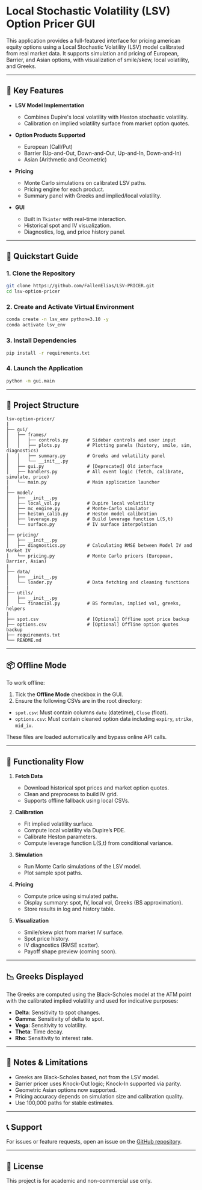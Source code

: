 # Local Stochastic Volatility (LSV) Option Pricer GUI

This application provides a full-featured interface for pricing american equity options using a Local Stochastic Volatility (LSV) model calibrated from real market data. It supports simulation and pricing of European, Barrier, and Asian options, with visualization of smile/skew, local volatility, and Greeks.

---

## 🧠 Key Features

* **LSV Model Implementation**

  * Combines Dupire's local volatility with Heston stochastic volatility.
  * Calibration on implied volatility surface from market option quotes.

* **Option Products Supported**

  * European (Call/Put)
  * Barrier (Up-and-Out, Down-and-Out, Up-and-In, Down-and-In)
  * Asian (Arithmetic and Geometric)

* **Pricing**

  * Monte Carlo simulations on calibrated LSV paths.
  * Pricing engine for each product.
  * Summary panel with Greeks and implied/local volatility.

* **GUI**

  * Built in `Tkinter` with real-time interaction.
  * Historical spot and IV visualization.
  * Diagnostics, log, and price history panel.

---

## 🚀 Quickstart Guide

### 1. Clone the Repository

```bash
git clone https://github.com/FallenElias/LSV-PRICER.git
cd lsv-option-pricer
```

### 2. Create and Activate Virtual Environment

```bash
conda create -n lsv_env python=3.10 -y
conda activate lsv_env
```

### 3. Install Dependencies

```bash
pip install -r requirements.txt
```

### 4. Launch the Application

```bash
python -m gui.main
```

---

## 📂 Project Structure

```
lsv-option-pricer/
|
├── gui/
│   ├── frames/
│   │   ├── controls.py       # Sidebar controls and user input
│   │   ├── plots.py          # Plotting panels (history, smile, sim, diagnostics)
│   │   ├── summary.py        # Greeks and volatility panel
│   │   └── __init__.py
│   ├── gui.py                # [Deprecated] Old interface
│   ├── handlers.py           # All event logic (fetch, calibrate, simulate, price)
│   └── main.py               # Main application launcher
|
├── model/
│   ├── __init__.py          
│   ├── local_vol.py          # Dupire local volatility
│   ├── mc_engine.py          # Monte-Carlo simulator
│   ├── heston_calib.py       # Heston model calibration
│   ├── leverage.py           # Build leverage function L(S,t)
│   └── surface.py            # IV surface interpolation
|
├── pricing/
│   ├── __init__.py
│   ├── diagnostics.py        # Calculating RMSE between Model IV and Market IV
│   └── pricing.py            # Monte Carlo pricers (European, Barrier, Asian)
|
├── data/
│   ├── __init__.py
│   └── loader.py             # Data fetching and cleaning functions
|
├── utils/
│   ├── __init__.py
│   └── financial.py          # BS formulas, implied vol, greeks, helpers
|
├── spot.csv                  # [Optional] Offline spot price backup
├── options.csv               # [Optional] Offline option quotes backup
├── requirements.txt
└── README.md
```

---

## 📦 Offline Mode

To work offline:

1. Tick the **Offline Mode** checkbox in the GUI.
2. Ensure the following CSVs are in the root directory:

* `spot.csv`: Must contain columns `date` (datetime), `Close` (float).
* `options.csv`: Must contain cleaned option data including `expiry`, `strike`, `mid_iv`.

These files are loaded automatically and bypass online API calls.

---

## 🧪 Functionality Flow

1. **Fetch Data**

   * Download historical spot prices and market option quotes.
   * Clean and preprocess to build IV grid.
   * Supports offline fallback using local CSVs.

2. **Calibration**

   * Fit implied volatility surface.
   * Compute local volatility via Dupire’s PDE.
   * Calibrate Heston parameters.
   * Compute leverage function L(S,t) from conditional variance.

3. **Simulation**

   * Run Monte Carlo simulations of the LSV model.
   * Plot sample spot paths.

4. **Pricing**

   * Compute price using simulated paths.
   * Display summary: spot, IV, local vol, Greeks (BS approximation).
   * Store results in log and history table.

5. **Visualization**

   * Smile/skew plot from market IV surface.
   * Spot price history.
   * IV diagnostics (RMSE scatter).
   * Payoff shape preview (coming soon).

---

## 📉 Greeks Displayed

The Greeks are computed using the Black-Scholes model at the ATM point with the calibrated implied volatility and used for indicative purposes:

* **Delta**: Sensitivity to spot changes.
* **Gamma**: Sensitivity of delta to spot.
* **Vega**: Sensitivity to volatility.
* **Theta**: Time decay.
* **Rho**: Sensitivity to interest rate.

---

## 🧬 Notes & Limitations

* Greeks are Black-Scholes based, not from the LSV model.
* Barrier pricer uses Knock-Out logic; Knock-In supported via parity.
* Geometric Asian options now supported.
* Pricing accuracy depends on simulation size and calibration quality.
* Use 100,000 paths for stable estimates.

---

## 📞 Support

For issues or feature requests, open an issue on the [GitHub repository](https://github.com/yourusername/lsv-option-pricer/issues).

---

## 📜 License

This project is for academic and non-commercial use only.
